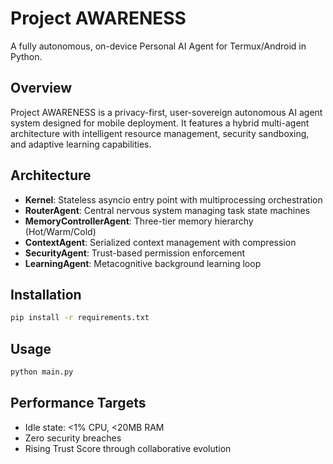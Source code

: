 # Project AWARENESS

A fully autonomous, on-device Personal AI Agent for Termux/Android in Python.

## Overview

Project AWARENESS is a privacy-first, user-sovereign autonomous AI agent system designed for mobile deployment. It features a hybrid multi-agent architecture with intelligent resource management, security sandboxing, and adaptive learning capabilities.

## Architecture

- **Kernel**: Stateless asyncio entry point with multiprocessing orchestration
- **RouterAgent**: Central nervous system managing task state machines
- **MemoryControllerAgent**: Three-tier memory hierarchy (Hot/Warm/Cold)
- **ContextAgent**: Serialized context management with compression
- **SecurityAgent**: Trust-based permission enforcement
- **LearningAgent**: Metacognitive background learning loop

## Installation

```bash
pip install -r requirements.txt
```

## Usage

```bash
python main.py
```

## Performance Targets

- Idle state: <1% CPU, <20MB RAM
- Zero security breaches
- Rising Trust Score through collaborative evolution